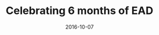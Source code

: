 ---
layout: post
title:  Celebrating 6 months of EAD
description: Since we launched our project in April 2016 we have had over 13,000 visits to this website from 31 countries, most from the UK and the US. 65% of our visitors found this website through referrals on social media, Twitter and Facebook, 23% by direct linking and 21% with organic searches for instance by using search engines like google.com with keywords ‘enhancing audio description’ or ‘audio description project’. We are thrilled that the interest in our project is growing and we hope to continue raising awareness on Audio Description and inclusivity in the coming months. Thanks! 
date:   2016-10-07
image:  '/images/2016-10-07-celebrating-6-months-of-ead.webp'
image-alt: 'A diagram illustrating which country visits on the website originate from.'
tags:   [analysis]
nolink: true
---